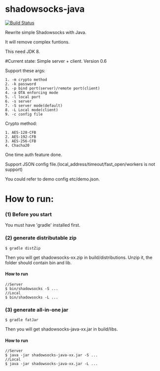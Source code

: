 shadowsocks-java
================

[![Build Status](https://travis-ci.org/bestoa/shadowsocks-java.svg?branch=master)](https://travis-ci.org/bestoa/shadowsocks-java)

Rewrite simple Shadowsocks with Java.

It will remove complex funtions.

This need JDK 8.

#Current state:
Simple server + client. Version 0.6

Support these args:

    1. -m crypto method
    2. -k password
    3. -p bind port(server)/remote port(client)
    4. -a OTA enforcing mode
    5. -l local port
    6. -s server
    7. -S server mode(default)
    8. -L Local mode(client)
    9. -c config file

Crypto method:

    1. AES-128-CFB
    2. AES-192-CFB
    3. AES-256-CFB
    4. Chacha20

One time auth feature done.

Support JSON config file.(local\_address/timeout/fast\_open/workers is not support)

You could refer to demo config etc/demo.json.

How to run:
===========
### (1) Before you start
You must have 'gradle' installed first.

### (2) generate distributable zip
```
$ gradle distZip
```

Then you will get shadowsocks-xx.zip in build/distributions.
Unzip it, the folder should contain bin and lib.

#### How to run
```
//Server
$ bin/shadowsocks -S ...
//Local
$ bin/shadowsocks -L ...
```

### (3) generate all-in-one jar
```
$ gradle fatJar
```

Then you will get shadowsocks-java-xx.jar in build/libs.

#### How to run
```
//Server
$ java -jar shadowsocks-java-xx.jar -S ...
//Local
$ java -jar shadowsocks-java-xx.jar -L ...
```
